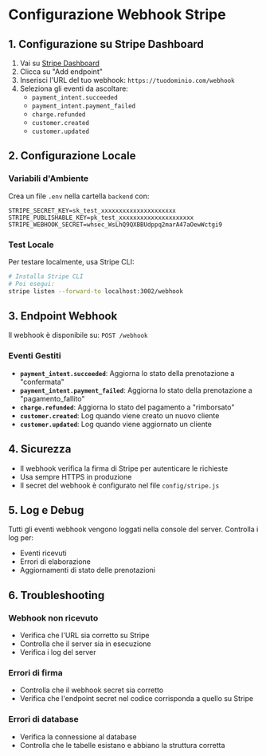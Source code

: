 # Configurazione Webhook Stripe

## 1. Configurazione su Stripe Dashboard

1. Vai su [Stripe Dashboard](https://dashboard.stripe.com/webhooks)
2. Clicca su "Add endpoint"
3. Inserisci l'URL del tuo webhook: `https://tuodominio.com/webhook`
4. Seleziona gli eventi da ascoltare:
   - `payment_intent.succeeded`
   - `payment_intent.payment_failed`
   - `charge.refunded`
   - `customer.created`
   - `customer.updated`

## 2. Configurazione Locale

### Variabili d'Ambiente
Crea un file `.env` nella cartella `backend` con:

```env
STRIPE_SECRET_KEY=sk_test_xxxxxxxxxxxxxxxxxxxxx
STRIPE_PUBLISHABLE_KEY=pk_test_xxxxxxxxxxxxxxxxxxxxx
STRIPE_WEBHOOK_SECRET=whsec_WsLhQ9QXBBUdppq2marA47aOewWctgi9
```

### Test Locale
Per testare localmente, usa Stripe CLI:

```bash
# Installa Stripe CLI
# Poi esegui:
stripe listen --forward-to localhost:3002/webhook
```

## 3. Endpoint Webhook

Il webhook è disponibile su: `POST /webhook`

### Eventi Gestiti

- **`payment_intent.succeeded`**: Aggiorna lo stato della prenotazione a "confermata"
- **`payment_intent.payment_failed`**: Aggiorna lo stato della prenotazione a "pagamento_fallito"
- **`charge.refunded`**: Aggiorna lo stato del pagamento a "rimborsato"
- **`customer.created`**: Log quando viene creato un nuovo cliente
- **`customer.updated`**: Log quando viene aggiornato un cliente

## 4. Sicurezza

- Il webhook verifica la firma di Stripe per autenticare le richieste
- Usa sempre HTTPS in produzione
- Il secret del webhook è configurato nel file `config/stripe.js`

## 5. Log e Debug

Tutti gli eventi webhook vengono loggati nella console del server. Controlla i log per:
- Eventi ricevuti
- Errori di elaborazione
- Aggiornamenti di stato delle prenotazioni

## 6. Troubleshooting

### Webhook non ricevuto
- Verifica che l'URL sia corretto su Stripe
- Controlla che il server sia in esecuzione
- Verifica i log del server

### Errori di firma
- Controlla che il webhook secret sia corretto
- Verifica che l'endpoint secret nel codice corrisponda a quello su Stripe

### Errori di database
- Verifica la connessione al database
- Controlla che le tabelle esistano e abbiano la struttura corretta
